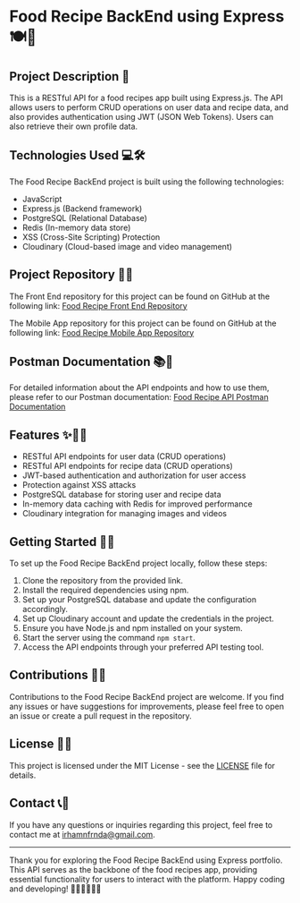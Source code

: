# Food Recipe BackEnd using Express 🍽️🔧

## Project Description 🚀

This is a RESTful API for a food recipes app built using Express.js. The API allows users to perform CRUD operations on user data and recipe data, and also provides authentication using JWT (JSON Web Tokens). Users can also retrieve their own profile data.

## Technologies Used 💻🛠️

The Food Recipe BackEnd project is built using the following technologies:

- JavaScript
- Express.js (Backend framework)
- PostgreSQL (Relational Database)
- Redis (In-memory data store)
- XSS (Cross-Site Scripting) Protection
- Cloudinary (Cloud-based image and video management)

## Project Repository 📂🔗

The Front End repository for this project can be found on GitHub at the following link:
[Food Recipe Front End Repository](https://github.com/IrhamNfrnda/food-recipe-fe-react)

The Mobile App repository for this project can be found on GitHub at the following link:
[Food Recipe Mobile App Repository](https://github.com/IrhamNfrnda/Food-Recipe-App)

## Postman Documentation 📚📝

For detailed information about the API endpoints and how to use them, please refer to our Postman documentation:
[Food Recipe API Postman Documentation](https://documenter.getpostman.com/view/14500995/2s93eYVXmQ)

## Features ✨🍔🍰

- RESTful API endpoints for user data (CRUD operations)
- RESTful API endpoints for recipe data (CRUD operations)
- JWT-based authentication and authorization for user access
- Protection against XSS attacks
- PostgreSQL database for storing user and recipe data
- In-memory data caching with Redis for improved performance
- Cloudinary integration for managing images and videos

## Getting Started 🏁🚀

To set up the Food Recipe BackEnd project locally, follow these steps:

1. Clone the repository from the provided link.
2. Install the required dependencies using npm.
3. Set up your PostgreSQL database and update the configuration accordingly.
4. Set up Cloudinary account and update the credentials in the project.
5. Ensure you have Node.js and npm installed on your system.
6. Start the server using the command `npm start`.
7. Access the API endpoints through your preferred API testing tool.

## Contributions 🤝🌟

Contributions to the Food Recipe BackEnd project are welcome. If you find any issues or have suggestions for improvements, please feel free to open an issue or create a pull request in the repository.

## License 📜📝

This project is licensed under the MIT License - see the [LICENSE](LICENSE) file for details.

## Contact 📞📧

If you have any questions or inquiries regarding this project, feel free to contact me at [irhamnfrnda@gmail.com](mailto:irhamnfrnda@gmail.com).

---

Thank you for exploring the Food Recipe BackEnd using Express portfolio. This API serves as the backbone of the food recipes app, providing essential functionality for users to interact with the platform. Happy coding and developing! 🍳🥗👩‍🍳👨‍🍳
